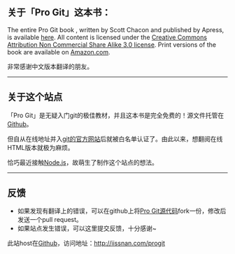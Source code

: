 ## 关于「Pro Git」这本书：

The entire Pro Git book , written by Scott Chacon and published by Apress, is available [here](http://www.git-scm.com/book). All content is licensed under the [Creative Commons Attribution Non Commercial Share Alike 3.0 license](http://creativecommons.org/licenses/by-nc-sa/3.0/). Print versions of the book are available on  [Amazon.com](http://www.amazon.com/gp/product/1430218339?ie=UTF8&tag=prgi-20&linkCode=as2&camp=1789&creative=390957&creativeASIN=1430218339).

非常感谢中文版本翻译的朋友。

-------------------------

## 关于这个站点

「Pro Git」是无疑入门git的极佳教材，并且这本书是完全免费的！源文件托管在[Github](http://www.github.com/progit/progit)。

但自从在线地址并入[git的官方网站](http://www.git-scm/book)后就被白名单认证了。由此以来，想翻阅在线HTML版本就极为麻烦。

恰巧最近接触[Node.js](http://nodejs.org)，故萌生了制作这个站点的想法。


-------------------------

## 反馈
* 如果发现有翻译上的错误，可以在github上将[Pro Git源代码](http://github.com/progit/progit)fork一份，修改后发送一个pull request。
* 如果站点发生错误，可以这里提交反馈，十分感谢~


此站host在[Github](http://github.com/)，访问地址：http://iissnan.com/progit

